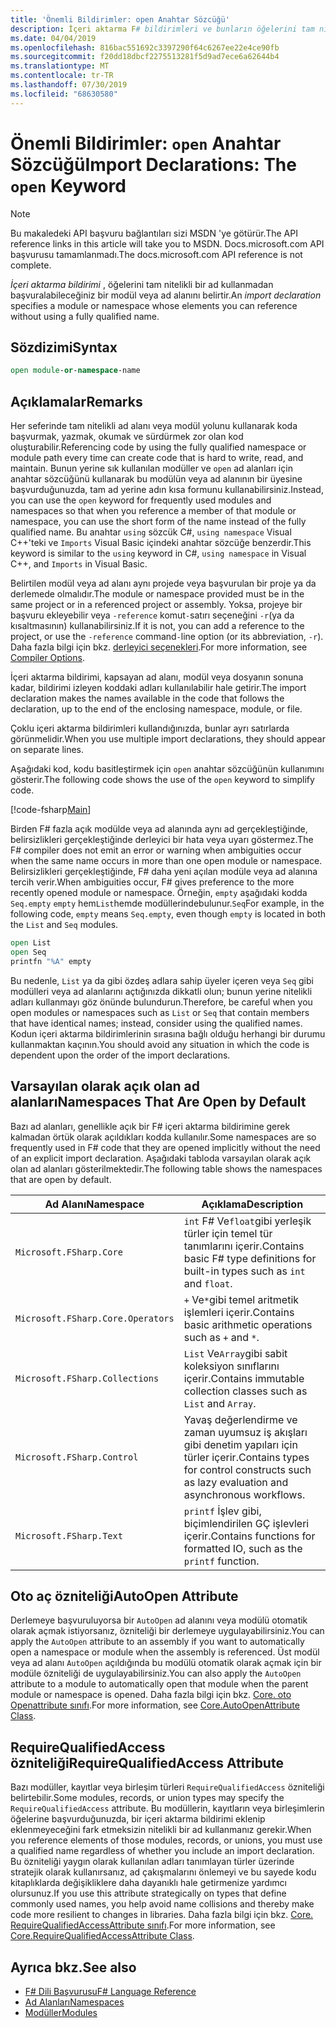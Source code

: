 ```yaml
---
title: 'Önemli Bildirimler: open Anahtar Sözcüğü'
description: İçeri aktarma F# bildirimleri ve bunların öğelerini tam nitelikli bir ad kullanmadan başvuralabileceğiniz bir modül veya ad alanı belirttikleri hakkında bilgi edinin.
ms.date: 04/04/2019
ms.openlocfilehash: 816bac551692c3397290f64c6267ee22e4ce90fb
ms.sourcegitcommit: f20dd18dbcf2275513281f5d9ad7ece6a62644b4
ms.translationtype: MT
ms.contentlocale: tr-TR
ms.lasthandoff: 07/30/2019
ms.locfileid: "68630580"
---
```

# <a name="import-declarations-the-open-keyword"></a><span data-ttu-id="7dac7-103">Önemli Bildirimler: `open` Anahtar Sözcüğü</span><span class="sxs-lookup"><span data-stu-id="7dac7-103">Import Declarations: The `open` Keyword</span></span>

> [!NOTE]
> <span data-ttu-id="7dac7-104">Bu makaledeki API başvuru bağlantıları sizi MSDN 'ye götürür.</span><span class="sxs-lookup"><span data-stu-id="7dac7-104">The API reference links in this article will take you to MSDN.</span></span>  <span data-ttu-id="7dac7-105">Docs.microsoft.com API başvurusu tamamlanmadı.</span><span class="sxs-lookup"><span data-stu-id="7dac7-105">The docs.microsoft.com API reference is not complete.</span></span>

<span data-ttu-id="7dac7-106">*İçeri aktarma bildirimi* , öğelerini tam nitelikli bir ad kullanmadan başvuralabileceğiniz bir modül veya ad alanını belirtir.</span><span class="sxs-lookup"><span data-stu-id="7dac7-106">An *import declaration* specifies a module or namespace whose elements you can reference without using a fully qualified name.</span></span>

## <a name="syntax"></a><span data-ttu-id="7dac7-107">Sözdizimi</span><span class="sxs-lookup"><span data-stu-id="7dac7-107">Syntax</span></span>

```fsharp
open module-or-namespace-name
```

## <a name="remarks"></a><span data-ttu-id="7dac7-108">Açıklamalar</span><span class="sxs-lookup"><span data-stu-id="7dac7-108">Remarks</span></span>

<span data-ttu-id="7dac7-109">Her seferinde tam nitelikli ad alanı veya modül yolunu kullanarak koda başvurmak, yazmak, okumak ve sürdürmek zor olan kod oluşturabilir.</span><span class="sxs-lookup"><span data-stu-id="7dac7-109">Referencing code by using the fully qualified namespace or module path every time can create code that is hard to write, read, and maintain.</span></span> <span data-ttu-id="7dac7-110">Bunun yerine sık kullanılan modüller ve `open` ad alanları için anahtar sözcüğünü kullanarak bu modülün veya ad alanının bir üyesine başvurduğunuzda, tam ad yerine adın kısa formunu kullanabilirsiniz.</span><span class="sxs-lookup"><span data-stu-id="7dac7-110">Instead, you can use the `open` keyword for frequently used modules and namespaces so that when you reference a member of that module or namespace, you can use the short form of the name instead of the fully qualified name.</span></span> <span data-ttu-id="7dac7-111">Bu anahtar `using` sözcük C#, `using namespace` Visual C++'teki ve `Imports` Visual Basic içindeki anahtar sözcüğe benzerdir.</span><span class="sxs-lookup"><span data-stu-id="7dac7-111">This keyword is similar to the `using` keyword in C#, `using namespace` in Visual C++, and `Imports` in Visual Basic.</span></span>

<span data-ttu-id="7dac7-112">Belirtilen modül veya ad alanı aynı projede veya başvurulan bir proje ya da derlemede olmalıdır.</span><span class="sxs-lookup"><span data-stu-id="7dac7-112">The module or namespace provided must be in the same project or in a referenced project or assembly.</span></span> <span data-ttu-id="7dac7-113">Yoksa, projeye bir başvuru ekleyebilir veya `-reference` komut`-`satırı seçeneğini `-r`(ya da kısaltmasının) kullanabilirsiniz.</span><span class="sxs-lookup"><span data-stu-id="7dac7-113">If it is not, you can add a reference to the project, or use the `-reference` command`-`line option (or its abbreviation, `-r`).</span></span> <span data-ttu-id="7dac7-114">Daha fazla bilgi için bkz. [derleyici seçenekleri](compiler-options.md).</span><span class="sxs-lookup"><span data-stu-id="7dac7-114">For more information, see [Compiler Options](compiler-options.md).</span></span>

<span data-ttu-id="7dac7-115">İçeri aktarma bildirimi, kapsayan ad alanı, modül veya dosyanın sonuna kadar, bildirimi izleyen koddaki adları kullanılabilir hale getirir.</span><span class="sxs-lookup"><span data-stu-id="7dac7-115">The import declaration makes the names available in the code that follows the declaration, up to the end of the enclosing namespace, module, or file.</span></span>

<span data-ttu-id="7dac7-116">Çoklu içeri aktarma bildirimleri kullandığınızda, bunlar ayrı satırlarda görünmelidir.</span><span class="sxs-lookup"><span data-stu-id="7dac7-116">When you use multiple import declarations, they should appear on separate lines.</span></span>

<span data-ttu-id="7dac7-117">Aşağıdaki kod, kodu basitleştirmek için `open` anahtar sözcüğünün kullanımını gösterir.</span><span class="sxs-lookup"><span data-stu-id="7dac7-117">The following code shows the use of the `open` keyword to simplify code.</span></span>

[!code-fsharp[Main](~/samples/snippets/fsharp/lang-ref-2/snippet6801.fs)]

<span data-ttu-id="7dac7-118">Birden F# fazla açık modülde veya ad alanında aynı ad gerçekleştiğinde, belirsizlikleri gerçekleştiğinde derleyici bir hata veya uyarı göstermez.</span><span class="sxs-lookup"><span data-stu-id="7dac7-118">The F# compiler does not emit an error or warning when ambiguities occur when the same name occurs in more than one open module or namespace.</span></span> <span data-ttu-id="7dac7-119">Belirsizlikleri gerçekleştiğinde, F# daha yeni açılan modüle veya ad alanına tercih verir.</span><span class="sxs-lookup"><span data-stu-id="7dac7-119">When ambiguities occur, F# gives preference to the more recently opened module or namespace.</span></span> <span data-ttu-id="7dac7-120">Örneğin, `empty` aşağıdaki kodda `Seq.empty` `empty` hem`List`hemde modüllerindebulunur.`Seq`</span><span class="sxs-lookup"><span data-stu-id="7dac7-120">For example, in the following code, `empty` means `Seq.empty`, even though `empty` is located in both the `List` and `Seq` modules.</span></span>

```fsharp
open List
open Seq
printfn "%A" empty
```

<span data-ttu-id="7dac7-121">Bu nedenle, `List` ya da gibi özdeş adlara sahip üyeler içeren veya `Seq` gibi modülleri veya ad alanlarını açtığınızda dikkatli olun; bunun yerine nitelikli adları kullanmayı göz önünde bulundurun.</span><span class="sxs-lookup"><span data-stu-id="7dac7-121">Therefore, be careful when you open modules or namespaces such as `List` or `Seq` that contain members that have identical names; instead, consider using the qualified names.</span></span> <span data-ttu-id="7dac7-122">Kodun içeri aktarma bildirimlerinin sırasına bağlı olduğu herhangi bir durumu kullanmaktan kaçının.</span><span class="sxs-lookup"><span data-stu-id="7dac7-122">You should avoid any situation in which the code is dependent upon the order of the import declarations.</span></span>

## <a name="namespaces-that-are-open-by-default"></a><span data-ttu-id="7dac7-123">Varsayılan olarak açık olan ad alanları</span><span class="sxs-lookup"><span data-stu-id="7dac7-123">Namespaces That Are Open by Default</span></span>

<span data-ttu-id="7dac7-124">Bazı ad alanları, genellikle açık bir F# içeri aktarma bildirimine gerek kalmadan örtük olarak açıldıkları kodda kullanılır.</span><span class="sxs-lookup"><span data-stu-id="7dac7-124">Some namespaces are so frequently used in F# code that they are opened implicitly without the need of an explicit import declaration.</span></span> <span data-ttu-id="7dac7-125">Aşağıdaki tabloda varsayılan olarak açık olan ad alanları gösterilmektedir.</span><span class="sxs-lookup"><span data-stu-id="7dac7-125">The following table shows the namespaces that are open by default.</span></span>

|<span data-ttu-id="7dac7-126">Ad Alanı</span><span class="sxs-lookup"><span data-stu-id="7dac7-126">Namespace</span></span>|<span data-ttu-id="7dac7-127">Açıklama</span><span class="sxs-lookup"><span data-stu-id="7dac7-127">Description</span></span>|
|---------|-----------|
|`Microsoft.FSharp.Core`|<span data-ttu-id="7dac7-128">`int` F# Ve`float`gibi yerleşik türler için temel tür tanımlarını içerir.</span><span class="sxs-lookup"><span data-stu-id="7dac7-128">Contains basic F# type definitions for built-in types such as `int` and `float`.</span></span>|
|`Microsoft.FSharp.Core.Operators`|<span data-ttu-id="7dac7-129">`+` Ve`*`gibi temel aritmetik işlemleri içerir.</span><span class="sxs-lookup"><span data-stu-id="7dac7-129">Contains basic arithmetic operations such as `+` and `*`.</span></span>|
|`Microsoft.FSharp.Collections`|<span data-ttu-id="7dac7-130">`List` Ve`Array`gibi sabit koleksiyon sınıflarını içerir.</span><span class="sxs-lookup"><span data-stu-id="7dac7-130">Contains immutable collection classes such as `List` and `Array`.</span></span>|
|`Microsoft.FSharp.Control`|<span data-ttu-id="7dac7-131">Yavaş değerlendirme ve zaman uyumsuz iş akışları gibi denetim yapıları için türler içerir.</span><span class="sxs-lookup"><span data-stu-id="7dac7-131">Contains types for control constructs such as lazy evaluation and asynchronous workflows.</span></span>|
|`Microsoft.FSharp.Text`|<span data-ttu-id="7dac7-132">`printf` İşlev gibi, biçimlendirilen GÇ işlevleri içerir.</span><span class="sxs-lookup"><span data-stu-id="7dac7-132">Contains functions for formatted IO, such as the `printf` function.</span></span>|

## <a name="autoopen-attribute"></a><span data-ttu-id="7dac7-133">Oto aç özniteliği</span><span class="sxs-lookup"><span data-stu-id="7dac7-133">AutoOpen Attribute</span></span>

<span data-ttu-id="7dac7-134">Derlemeye başvuruluyorsa bir `AutoOpen` ad alanını veya modülü otomatik olarak açmak istiyorsanız, özniteliği bir derlemeye uygulayabilirsiniz.</span><span class="sxs-lookup"><span data-stu-id="7dac7-134">You can apply the `AutoOpen` attribute to an assembly if you want to automatically open a namespace or module when the assembly is referenced.</span></span> <span data-ttu-id="7dac7-135">Üst modül veya ad alanı `AutoOpen` açıldığında bu modülü otomatik olarak açmak için bir modüle özniteliği de uygulayabilirsiniz.</span><span class="sxs-lookup"><span data-stu-id="7dac7-135">You can also apply the `AutoOpen` attribute to a module to automatically open that module when the parent module or namespace is opened.</span></span> <span data-ttu-id="7dac7-136">Daha fazla bilgi için bkz. [Core. oto Openattribute sınıfı](https://msdn.microsoft.com/visualfsharpdocs/conceptual/core.autoopenattribute-class-%5bfsharp%5d).</span><span class="sxs-lookup"><span data-stu-id="7dac7-136">For more information, see [Core.AutoOpenAttribute Class](https://msdn.microsoft.com/visualfsharpdocs/conceptual/core.autoopenattribute-class-%5bfsharp%5d).</span></span>

## <a name="requirequalifiedaccess-attribute"></a><span data-ttu-id="7dac7-137">RequireQualifiedAccess özniteliği</span><span class="sxs-lookup"><span data-stu-id="7dac7-137">RequireQualifiedAccess Attribute</span></span>

<span data-ttu-id="7dac7-138">Bazı modüller, kayıtlar veya birleşim türleri `RequireQualifiedAccess` özniteliği belirtebilir.</span><span class="sxs-lookup"><span data-stu-id="7dac7-138">Some modules, records, or union types may specify the `RequireQualifiedAccess` attribute.</span></span> <span data-ttu-id="7dac7-139">Bu modüllerin, kayıtların veya birleşimlerin öğelerine başvurduğunuzda, bir içeri aktarma bildirimi eklenip eklenmeyeceğini fark etmeksizin nitelikli bir ad kullanmanız gerekir.</span><span class="sxs-lookup"><span data-stu-id="7dac7-139">When you reference elements of those modules, records, or unions, you must use a qualified name regardless of whether you include an import declaration.</span></span> <span data-ttu-id="7dac7-140">Bu özniteliği yaygın olarak kullanılan adları tanımlayan türler üzerinde stratejik olarak kullanırsanız, ad çakışmalarını önlemeyi ve bu sayede kodu kitaplıklarda değişikliklere daha dayanıklı hale getirmenize yardımcı olursunuz.</span><span class="sxs-lookup"><span data-stu-id="7dac7-140">If you use this attribute strategically on types that define commonly used names, you help avoid name collisions and thereby make code more resilient to changes in libraries.</span></span> <span data-ttu-id="7dac7-141">Daha fazla bilgi için bkz. [Core. RequireQualifiedAccessAttribute sınıfı](https://msdn.microsoft.com/visualfsharpdocs/conceptual/core.requirequalifiedaccessattribute-class-%5Bfsharp%5D).</span><span class="sxs-lookup"><span data-stu-id="7dac7-141">For more information, see [Core.RequireQualifiedAccessAttribute Class](https://msdn.microsoft.com/visualfsharpdocs/conceptual/core.requirequalifiedaccessattribute-class-%5Bfsharp%5D).</span></span>

## <a name="see-also"></a><span data-ttu-id="7dac7-142">Ayrıca bkz.</span><span class="sxs-lookup"><span data-stu-id="7dac7-142">See also</span></span>

- [<span data-ttu-id="7dac7-143">F# Dili Başvurusu</span><span class="sxs-lookup"><span data-stu-id="7dac7-143">F# Language Reference</span></span>](index.md)
- [<span data-ttu-id="7dac7-144">Ad Alanları</span><span class="sxs-lookup"><span data-stu-id="7dac7-144">Namespaces</span></span>](namespaces.md)
- [<span data-ttu-id="7dac7-145">Modüller</span><span class="sxs-lookup"><span data-stu-id="7dac7-145">Modules</span></span>](modules.md)
